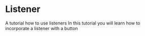 # Listener
A tutorial how to use listeners
In this tutorial you will learn how to incorporate a listener with a button

